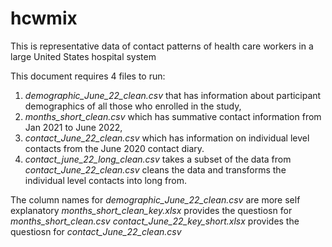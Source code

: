 # hcwmix
This is representative data of contact patterns of health care workers in a large United States hospital system

This document requires 4  files to run: 
  1. *demographic_June_22_clean.csv* that has information about participant demographics of all those who enrolled in the study,
  2. *months_short_clean.csv* which has summative contact information from Jan 2021 to June 2022,
  3. *contact_June_22_clean.csv* which has information on individual level contacts from the June 2020 contact diary.
  4. *contact_june_22_long_clean.csv* takes a subset of the data from *contact_June_22_clean.csv*  cleans the data and transforms the individual level contacts into long from.



The column names for *demographic_June_22_clean.csv* are more self explanatory
*months_short_clean_key.xlsx* provides the questiosn for *months_short_clean.csv*
*contact_June_22_key_short.xlsx* provides the questiosn for *contact_June_22_clean.csv*

